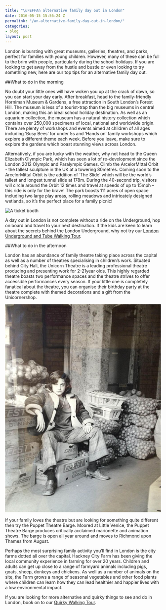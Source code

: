 ```yaml
---
title: "\uFEFFAn alternative family day out in London"
date: 2016-05-15 15:56:24 Z
permalink: "/an-alternative-family-day-out-in-london/"
categories:
- blog
layout: post
---
```


London is bursting with great museums, galleries, theatres, and parks, perfect for families with young children. However, many of these can be full to the brim with people, particularly during the school holidays. If you are looking to get away from the hustle and bustle or even looking to try something new, here are our top tips for an alternative family day out.

##What to do in the morning

No doubt your little ones will have woken you up at the crack of dawn, so you can start your day early. After breakfast, head to the family-friendly Horniman Museum & Gardens, a free attraction in South London’s Forest Hill. The museum is less of a tourist-trap than the big museums in central London, making this an ideal school holiday destination. As well as an aquarium collection, the museum has a natural history collection which contains over 250,000 specimens of local, national and worldwide origin. There are plenty of workshops and events aimed at children of all ages including ‘Busy Bees’ for under 5s and ‘Hands on’ family workshops which explore a different theme each week. Before you leave, make sure to explore the gardens which boast stunning views across London.

Alternatively, if you are lucky with the weather, why not head to the Queen Elizabeth Olympic Park, which has seen a lot of re-development since the London 2012 Olympic and Paralympic Games. Climb the ArcelorMittal Orbit - the tallest sculpture in the UK at a towering 80metres. Coming soon to the ArcelorMittal Orbit is the addition of ‘The Slide’ which will be the world’s tallest and longest tunnel slide at 178m. During the 40-second trip, visitors will circle around the Orbit 12 times and travel at speeds of up to 15mph – this ride is only for the brave! The park boosts 111 acres of open space including two large play areas, rolling meadows and intricately designed wetlands, so it’s the perfect place for a family picnic!

![A ticket booth](ticket-hall-770x1027.jpg)

A day out in London is not complete without a ride on the Underground, hop on board and travel to your next destination. If the kids are keen to learn about the secrets behind the London Underground, why not try our [London Underground and Tube Walking Tour](/tours/london-underground-and-tube-tour/).

##What to do in the afternoon

London has an abundance of family theatre taking place across the capital as well as a number of theatres specialising in children’s work. Situated behind City Hall, the Unicorn Theatre is a leading professional theatre producing and presenting work for 2-21year olds. This highly regarded theatre boasts two performance spaces and the theatre strives to offer accessible performances every season. If your little one is completely fanatical about the theatre, you can organise their birthday party at the theatre complete with themed decorations and a gift from the Unicornershop.

![Man sitting on boxes of onions at a market](/images/market-770x1027.jpg)


If your family loves the theatre but are looking for something quite different then try the Puppet Theatre Barge. Moored at Little Venice, the Puppet Theatre Barge produces critically acclaimed marionette and animation shows. The barge is open all year around and moves to Richmond upon Thames from August.

Perhaps the most surprising family activity you’ll find in London is the city farms dotted all over the capital. Hackney City Farm has been giving the local community experience in farming for over 20 years. Children and adults can get up close to a range of farmyard animals including pigs, goats, sheep, donkeys and chickens. As well as a number of animals on the site, the Farm grows a range of seasonal vegetables and other food plants where children can learn how they can lead healthier and happier lives with a low environmental impact.

If you are looking for more alternative and quirky things to see and do in London, book on to our [Quirky Walking Tour](/tours/quirky-tour/).
